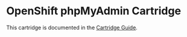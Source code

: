 # OpenShift phpMyAdmin Cartridge
This cartridge is documented in the [Cartridge Guide](http://openshift.github.io/documentation/oo_cartridge_guide.html#phpmyadmin).